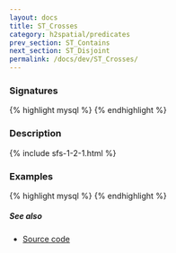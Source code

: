 ```yaml
---
layout: docs
title: ST_Crosses
category: h2spatial/predicates
prev_section: ST_Contains
next_section: ST_Disjoint
permalink: /docs/dev/ST_Crosses/
---
```


### Signatures

{% highlight mysql %}
{% endhighlight %}

### Description



{% include sfs-1-2-1.html %}

### Examples

{% highlight mysql %}
{% endhighlight %}

##### See also

* [Source code](https://github.com/irstv/H2GIS/blob/master/h2spatial/src/main/java/org/h2gis/h2spatial/internal/function/spatial/predicates/ST_Crosses.java)
